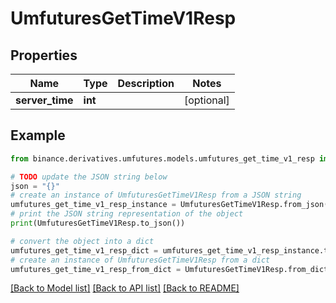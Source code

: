 # UmfuturesGetTimeV1Resp


## Properties

Name | Type | Description | Notes
------------ | ------------- | ------------- | -------------
**server_time** | **int** |  | [optional] 

## Example

```python
from binance.derivatives.umfutures.models.umfutures_get_time_v1_resp import UmfuturesGetTimeV1Resp

# TODO update the JSON string below
json = "{}"
# create an instance of UmfuturesGetTimeV1Resp from a JSON string
umfutures_get_time_v1_resp_instance = UmfuturesGetTimeV1Resp.from_json(json)
# print the JSON string representation of the object
print(UmfuturesGetTimeV1Resp.to_json())

# convert the object into a dict
umfutures_get_time_v1_resp_dict = umfutures_get_time_v1_resp_instance.to_dict()
# create an instance of UmfuturesGetTimeV1Resp from a dict
umfutures_get_time_v1_resp_from_dict = UmfuturesGetTimeV1Resp.from_dict(umfutures_get_time_v1_resp_dict)
```
[[Back to Model list]](../README.md#documentation-for-models) [[Back to API list]](../README.md#documentation-for-api-endpoints) [[Back to README]](../README.md)


